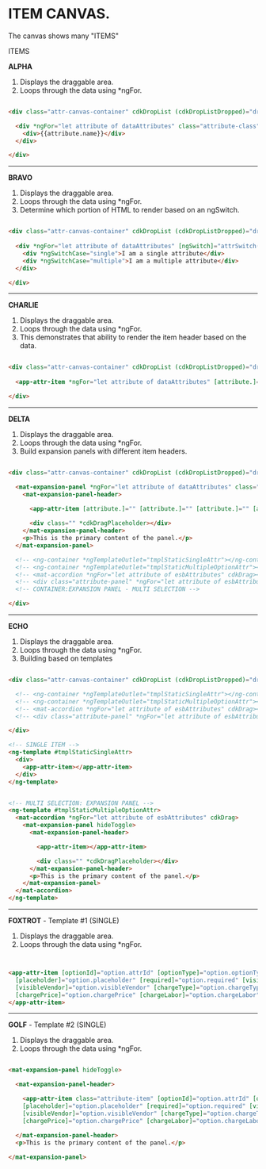 # ITEM CANVAS.

The canvas shows many "ITEMS" 

ITEMS 



**ALPHA**  
1. Displays the draggable area.  
2. Loops through the data using *ngFor.  

```html

<div class="attr-canvas-container" cdkDropList (cdkDropListDropped)="drop($event)">

  <div *ngFor="let attribute of dataAttributes" class="attribute-class">
    <div>{{attribute.name}}</div>
  </div>

</div>

```  

---  

**BRAVO**  
1. Displays the draggable area.
2. Loops through the data using *ngFor.
3. Determine which portion of HTML to render based on an ngSwitch.  

```html

<div class="attr-canvas-container" cdkDropList (cdkDropListDropped)="drop($event)">
  
  <div *ngFor="let attribute of dataAttributes" [ngSwitch]="attrSwitch(attribute.attrType)" class="attribute-class">
    <div *ngSwitchCase="single">I am a single attribute</div>
    <div *ngSwitchCase="multiple">I am a multiple attribute</div>
  </div>

</div>
```  

---  

**CHARLIE**  
1. Displays the draggable area.
2. Loops through the data using *ngFor.
3. This demonstrates that ability to render the item header based on the data.  

```html

<div class="attr-canvas-container" cdkDropList (cdkDropListDropped)="drop($event)">
  
  <app-attr-item *ngFor="let attribute of dataAttributes" [attribute.]="" [attribute.]="" [attribute.]="" [attribute.]="" [attribute.]="" [attribute.]="" [attribute.]="" [attribute.]="" [attribute.]="" [attribute.]="" cdkDrag></app-attr-item>

</div>
```  

---  

**DELTA**  
1. Displays the draggable area.
2. Loops through the data using *ngFor.
3. Build expansion panels with different item headers.  

```html

<div class="attr-canvas-container" cdkDropList (cdkDropListDropped)="drop($event)">

  <mat-expansion-panel *ngFor="let attribute of dataAttributes" class="attr-expansion-panel" hideToggle cdkDrag>
    <mat-expansion-panel-header>

      <app-attr-item [attribute.]="" [attribute.]="" [attribute.]="" [attribute.]="" [attribute.]="" [attribute.]="" [attribute.]="" [attribute.]="" [attribute.]="" [attribute.]="" cdkDrag></app-attr-item>
      
      <div class="" *cdkDragPlaceholder></div>
    </mat-expansion-panel-header>
    <p>This is the primary content of the panel.</p>
  </mat-expansion-panel>

  <!-- <ng-container *ngTemplateOutlet="tmplStaticSingleAttr"></ng-container> -->
  <!-- <ng-container *ngTemplateOutlet="tmplStaticMultipleOptionAttr"></ng-container> -->
  <!-- <mat-accordion *ngFor="let attribute of esbAttributes" cdkDrag></mat-accordion> -->
  <!-- <div class="attribute-panel" *ngFor="let attribute of esbAttributes" cdkDrag></div> -->
  <!-- CONTAINER:EXPANSION PANEL - MULTI SELECTION -->

</div>
```  

---  

**ECHO**  
1. Displays the draggable area.
2. Loops through the data using *ngFor.
3. Building based on templates  

```html

<div class="attr-canvas-container" cdkDropList (cdkDropListDropped)="drop($event)">

  <!-- <ng-container *ngTemplateOutlet="tmplStaticSingleAttr"></ng-container> -->
  <!-- <ng-container *ngTemplateOutlet="tmplStaticMultipleOptionAttr"></ng-container> -->
  <!-- <mat-accordion *ngFor="let attribute of esbAttributes" cdkDrag></mat-accordion> -->
  <!-- <div class="attribute-panel" *ngFor="let attribute of esbAttributes" cdkDrag></div> -->

</div>  

<!-- SINGLE ITEM -->
<ng-template #tmplStaticSingleAttr>
  <div>
    <app-attr-item></app-attr-item>
  </div>
</ng-template>


<!-- MULTI SELECTION: EXPANSION PANEL -->
<ng-template #tmplStaticMultipleOptionAttr>
  <mat-accordion *ngFor="let attribute of esbAttributes" cdkDrag>
    <mat-expansion-panel hideToggle>
      <mat-expansion-panel-header>

        <app-attr-item></app-attr-item>

        <div class="" *cdkDragPlaceholder></div>
      </mat-expansion-panel-header>
      <p>This is the primary content of the panel.</p>
    </mat-expansion-panel>
  </mat-accordion>
</ng-template>

```

---  

**FOXTROT** - Template #1 (SINGLE)  
1. Displays the draggable area.
2. Loops through the data using *ngFor.

```html  


<app-attr-item [optionId]="option.attrId" [optionType]="option.optionType" [optionName]="option.optionName"
  [placeholder]="option.placeholder" [required]="option.required" [visibleCustomer]="option.visibleCustomer"
  [visibleVendor]="option.visibleVendor" [chargeType]="option.chargeType" [chargeCost]="option.chargeCost"
  [chargePrice]="option.chargePrice" [chargeLabor]="option.chargeLabor" [chargeTime]="option.chargeTime">
</app-attr-item>

```  

---  

**GOLF** - Template #2 (SINGLE)  
1. Displays the draggable area.
2. Loops through the data using *ngFor.

```html  

<mat-expansion-panel hideToggle>

  <mat-expansion-panel-header>

    <app-attr-item class="attribute-item" [optionId]="option.attrId" [optionType]="option.optionType" [optionName]="option.optionName"
    [placeholder]="option.placeholder" [required]="option.required" [visibleCustomer]="option.visibleCustomer"
    [visibleVendor]="option.visibleVendor" [chargeType]="option.chargeType" [chargeCost]="option.chargeCost"
    [chargePrice]="option.chargePrice" [chargeLabor]="option.chargeLabor" [chargeTime]="option.chargeTime"></app-attr-item>

  </mat-expansion-panel-header>
  <p>This is the primary content of the panel.</p>
  
</mat-expansion-panel>

```  